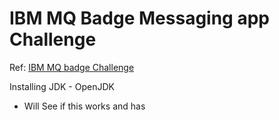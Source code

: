 # IBM MQ Badge Messaging app Challenge
Ref: [IBM MQ badge Challenge](https://developer.ibm.com/tutorials/mq-badge-mq-dev-challenge/)

Installing JDK - OpenJDK
- Will See if this works and has 